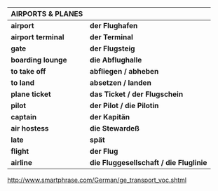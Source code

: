 

| **AIRPORTS & PLANES** |                                          |
| --------------------- | ---------------------------------------- |
| **airport**           | **der Flughafen**                        |
| **airport terminal**  | **der Terminal**                         |
| **gate**              | **der Flugsteig**                        |
| **boarding lounge**   | **die Abflughalle**                      |
| **to take off**       | **abfliegen / abheben**                  |
| **to land**           | **absetzen / landen**                    |
| **plane ticket**      | **das Ticket / der Flugschein**          |
| **pilot**             | **der Pilot / die Pilotin**              |
| **captain**           | **der Kapitän**                          |
| **air hostess**       | **die Stewardeß**                        |
| **late**              | **spät**                                 |
| **flight**            | **der Flug**                             |
| **airline**           | **die Fluggesellschaft / die Fluglinie** |



http://www.smartphrase.com/German/ge_transport_voc.shtml